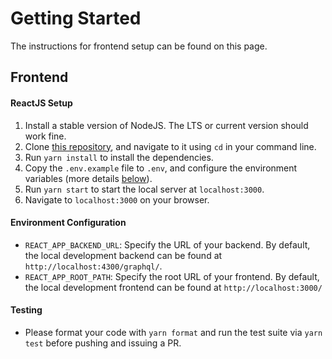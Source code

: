 # Getting Started
The instructions for frontend setup can be found on this page.

## Frontend
#### ReactJS Setup
1. Install a stable version of NodeJS. The LTS or current version should work fine.
1. Clone [this repository](https://github.com/chownces/NoteWorthy), and navigate to it using `cd` in your command line.
1. Run `yarn install` to install the dependencies.
1. Copy the `.env.example` file to `.env`, and configure the environment variables (more details [below](#environment-configuration)).
1. Run `yarn start` to start the local server at `localhost:3000`.
1. Navigate to `localhost:3000` on your browser.

#### Environment Configuration

- `REACT_APP_BACKEND_URL`: Specify the URL of your backend. By default, the local development backend
can be found at `http://localhost:4300/graphql/`.
- `REACT_APP_ROOT_PATH`: Specify the root URL of your frontend. By default, the local development frontend
can be found at `http://localhost:3000/`

#### Testing
- Please format your code with `yarn format` and run the test suite via `yarn test` before pushing and issuing a PR.